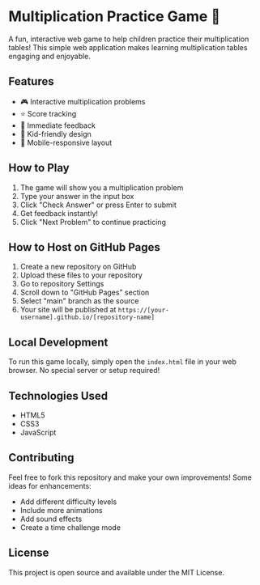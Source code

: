 # Multiplication Practice Game 🌟

A fun, interactive web game to help children practice their multiplication tables! This simple web application makes learning multiplication tables engaging and enjoyable.

## Features

- 🎮 Interactive multiplication problems
- ⭐ Score tracking
- 🎯 Immediate feedback
- 🌈 Kid-friendly design
- 📱 Mobile-responsive layout

## How to Play

1. The game will show you a multiplication problem
2. Type your answer in the input box
3. Click "Check Answer" or press Enter to submit
4. Get feedback instantly!
5. Click "Next Problem" to continue practicing

## How to Host on GitHub Pages

1. Create a new repository on GitHub
2. Upload these files to your repository
3. Go to repository Settings
4. Scroll down to "GitHub Pages" section
5. Select "main" branch as the source
6. Your site will be published at `https://[your-username].github.io/[repository-name]`

## Local Development

To run this game locally, simply open the `index.html` file in your web browser. No special server or setup required!

## Technologies Used

- HTML5
- CSS3
- JavaScript

## Contributing

Feel free to fork this repository and make your own improvements! Some ideas for enhancements:
- Add different difficulty levels
- Include more animations
- Add sound effects
- Create a time challenge mode

## License

This project is open source and available under the MIT License.
